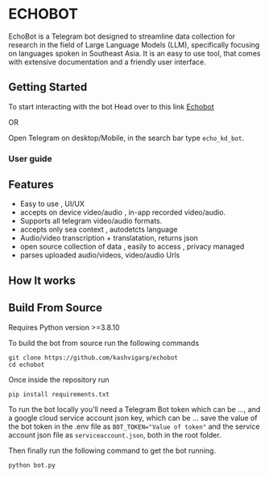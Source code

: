# ECHOBOT
EchoBot is a Telegram bot designed to streamline data collection for research in the field of Large Language Models (LLM), specifically focusing on languages spoken in Southeast Asia. It is an easy to use tool, that comes with extensive documentation and a friendly user interface.


## Getting Started
To start interacting with the bot
Head over to this link
[Echobot](https://t.me/echo_kd_bot)

OR

Open Telegram on desktop/Mobile, in the search bar type `echo_kd_bot`.

### User guide


## Features
- Easy to use , UI/UX
- accepts on device video/audio , in-app recorded video/audio.
- Supports all telegram video/audio formats.
- accepts only sea context , autodetcts language
- Audio/video transcription + translatation, returns json 
- open source collection of data , easily to access , privacy managed
- parses uploaded audio/videos, video/audio Urls

## How It works


## Build From Source
Requires Python version >=3.8.10

To build the bot from source 
run the following commands

```
git clone https://github.com/kashvigarg/echobot
cd echobot
```

Once inside the repository run 
```
pip install requirements.txt
```
To run the bot locally you'll need a Telegram Bot token which can be ..., and a google cloud service account json key, which can be ...
save the value of the bot token in the .env file as 
`BOT_TOKEN="Value of token"`
and the service account json file as `serviceaccount.json`, both in the root folder.

Then finally run the following command to get the bot running.
```
python bot.py
```
